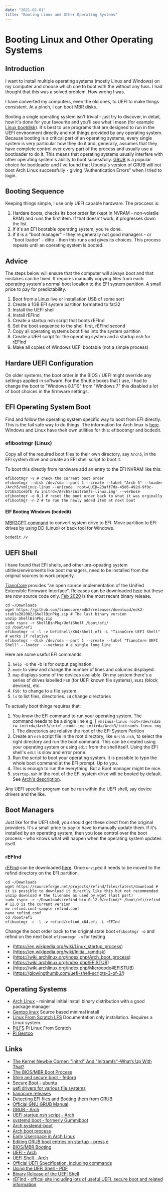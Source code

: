 ```yaml
---
date: "2021-01-01"
title: "Booting Linux and Other Operating Systems"
---
```


<!-- markdownlint-disable MD025 -->
# Booting Linux and Other Operating Systems
<!-- markdownlint-enable MD025 -->

## Introduction

I want to install multiple operating systems (mostly Linux and Windows) on my computer and choose which one to boot with the without any fuss. I had thought that this was a solved problem. How wrong I was.

I have converted my computers, even the old ones, to UEFI to make things consistent. At a pinch, I can boot MBR disks.

Booting a single operating system isn't trivial - just try to discover, in detail, how it's done for your favourite and you'll see what I mean (for example [Linux bootdisk](https://tldp.org/HOWTO/Bootdisk-HOWTO/index.html)). It's best to use programs that are designed to run in the UEFI environment directly and not things provided by any operating system. Because booting is a critical part of an operating systems, every single system is very particular how they do it and, generally, assumes that they have complete control over every part of the process and usually use a bootloader to do it. This means that operating systems usually interfere with other operating system's ability to boot sucessfully. [GRUB](https://www.gnu.org/software/grub/manual/grub/grub.html) is a popular choice for bootloader and I've found that Ubuntu's version of GRUB will not boot Arch Linux successfully - giving "Authentication Errors" when I tried to login.

## Booting Sequence

Keeping things simple, I use only UEFI capable hardware.  The proccess is:

1. Hardare boots, checks its boot order list (kept in NVRAM - non-volatile RAM) and runs the first item.  If that doesn't work, it progresses down the list.
1. If it's an EFI bootable operating system, you're done.
1. If it is a "boot manager" - they're generally not good managers - or "boot loader" - ditto - then this runs and gives its choices.  This process repeats until an operating system is booted.

## Advice

The steps below will ensure that the computer will always boot and that mistakes can be fixed. It requires manually copying files from each operating system's normal boot localion to the EFI system partition. A small price to pay for predictability.

1. Boot from a Linux live or installation USB of some sort
1. Create a 1GB EFI system partition formatted to fat32
1. Install the UEFI shell
1. Install rEFInd
1. Create a startup.nsh script that boots rEFInd
1. Set the boot sequence to the shell first, rEFInd second
1. Copy all operating systems boot files into the system partition
1. Create a UEFI script for the operating system and a startup.nsh for rEFInd
1. Make all copies of Windows UEFI bootable (not a simple process)

## Hardare UEFI Configuration

On older systems, the boot order in the BIOS / UEFI might override any settings applied in software.  For the Shuttle boxes that I use, I had to change the boot to "Windows 8.1/10" from "Windows 7" this disabled a lot of boot choices in the firmware settings.

## EFI Operating System Boot

Find and follow the operating system specific way to boot from EFI directly.  This is the fail safe way to do things.  The information for Arch linux is [here](https://wiki.archlinux.org/index.php/EFISTUB).  Windows and Linux have their own utilities for this: efibootmgr and bcdedit.

### efibootmgr (Linux)

Copy all of the required boot files to their own directory, say `Arch5`, in the EFI system drive and create an EFI shell script to boot it.  

To boot this directly from hardware add an entry to the EFI NVRAM like this:

```shell
efibootmgr -v # check the current boot order
efibootmgr --disk /dev/sda --part 1 --create --label "Arch 5" --loader /Arch5/vmlinuz-linux --unicode 'root=UUID=23aff7da-45d6-492d-9f9c-b71b531cebfb rw initrd=/Arch5/initramfs-linux.img' --verbose
efibootmgr -o 0,1 # reset the boot order back to what it was orginally
efibootmgr -n 2 # to run the newly added item at next boot
```

#### EIF Booting Windows (bcdedit)

[MBR2GPT command](https://docs.microsoft.com/en-us/windows/deployment/mbr-to-gpt) to convert system drive to EFI.  Move partition to EFI drives by using DD (Linux) or back tool for Windows.

```shell
bcdedit /v
```

## UEFI Shell

I have found that EFI shells, and other pre-opeating system utilties/enviroments like boot managers, need to be installed from the original sources to work properly.

[TianoCore](https://www.tianocore.org/) provides "an open source implementation of the Unified Extensible Firmware Interface". Releases can be downloaded [here](https://github.com/tianocore/edk2/releases) but these are now source code only. [Feb 2020](https://github.com/tianocore/edk2/releases/download/edk2-stable202002/ShellBinPkg.zip) is the most recent binary release.

```shell
cd ~/Downloads
wget https://github.com/tianocore/edk2/releases/download/edk2-stable202002/ShellBinPkg.zip # The last binary version
unzip ShellBinPkg.zip
sudo rsync -r ShellBinPkg/UefiShell /boot/efi/
cd /boot/efi
efibootmgr -c -l -v UefiShell/X64/Shell.efi -L "TianoCore UEFI Shell" # works if relative 
efibootmgr --disk /dev/sda --part 1 --create --label "TianoCore UEFI Shell" --loader  --verbose # a single long line 
```

Here are some useful EFI commands:

1. `help -b` the -b is for output pagination.
1. `mode` to view and change the number of lines and columns displayed.
1. `map` displays some of the devices available.  On my system there's a series of drives labelled `FS0` (for UEFI known file systems), `BLK1` (block devices), etc.
1. `FS0:` to change to a file system.
1. `ls` to list files, directories.  `cd` change directories

To actually boot things requires that:

1. You know the EFI command to run your operating system.  The command needs to be a single line e.g. [ `vmlinuz-linux root=/dev/sda5 rw initrd=/Arch3/intel-ucode.img initrd=/Arch3/initramfs-linux.img` ]. The directories are relative the root of the EFI System Parition
1. Create an `nsh` script file in the root directory, like `Arch5.nsh`, to select the right directory and run the boot command.  This can be created using your operating system or using `edit` from the shell itself. Using the EFI shell's `edit` is slow and error prone.
1. Run the script to boot your operating system.  It is possible to type the whole boot command at the EFI prompt.  Up to you.
1. This is enough to run the everything.  But a Boot manager might be nice.
1. `startup.nsh` in the root of the EFI system drive will be booted by default.  See [Arch's description](https://wiki.archlinux.org/index.php/EFISTUB#Using_a_startup.nsh_script).

Any UEFI specific program can be run within the UEFI shell, say device drivers and the like.

## Boot Managers

Just like for the UEFI shell, you should get these direct from the original providers. It's a small price to pay to have to manually update them. If it's installed by an operating system, then you lose control over the boot process - who knows what will happen when the operating system updates itself.

### rEFInd

[rEFInd](http://www.rodsbooks.com/refind/) can be downloaded [here](http://www.rodsbooks.com/refind/getting.html). Once `unzip`ed it needs to be moved to the refind directory on the EFI partition.

```shell
cd ~/Downloads
wget https://sourceforge.net/projects/refind/files/latest/download # it is possible to download it directly like this but not recommended
unzip download # the filename as used by wget (last part)
sudo rsync -r ~/Downloads/refind-bin-0.12.0/refind/* /boot/efi/refind # 12.0 is the current version
mv refind.conf-sample refind.conf
nano refind.conf
cd /boot/efi
efibootmgr -c -l -v refind/refind_x64.efi -L rEFInd
```

Change the boot order back to the original state boot `efibootmgr -o` and refind on the next boot `efibootmgr -n` for testing

<!-- markdownlint-disable MD034 -->
* (https://en.wikipedia.org/wiki/Linux_startup_process)
* (https://en.wikipedia.org/wiki/Initial_ramdisk)
* (https://wiki.archlinux.org/index.php/Arch_boot_process)
* (https://wiki.archlinux.org/index.php/EFISTUB)
* (https://wiki.archlinux.org/index.php/Microcode#EFISTUB)
* (https://glowingthumb.com/uefi-shell-scripts-3-of-3/)
<!-- markdownlint-enable MD034 -->

## Operating Systems

* [Arch Linux](https://www.archlinux.org/) - minimal initial install binary distribution with a good package manager
* [Gentoo linux](https://wiki.gentoo.org/wiki/Main_Page) Source based minimal install
* [Linux From Scratch LFS](http://www.linuxfromscratch.org/) Documentation only installation.  Requires a Linux system.
* [PiLFS](https://intestinate.com/pilfs/guide.html) Pi Linux From Scratch
* [Pi Gentoo](https://wiki.gentoo.org/wiki/Raspberry_Pi)

## Links

* [The Kernel Newbie Corner: "Initrd" And "Initramfs"–What’s Up With That?](https://www.linux.com/tutorials/kernel-newbie-corner-initrd-and-initramfs-whats/)
* [The BIOS/MBR Boot Process](https://neosmart.net/wiki/mbr-boot-process/)
* [Shim and secure boot - fedora](https://docs.fedoraproject.org/en-US/Fedora/18/html/UEFI_Secure_Boot_Guide/sect-UEFI_Secure_Boot_Guide-Implementation_of_UEFI_Secure_Boot-Shim.html)
* [Secure Boot - ubuntu](https://wiki.ubuntu.com/UEFI/SecureBoot)
* [uefi drivers for various file systems](https://efi.akeo.ie/)
* [tianocore releases](https://github.com/tianocore/edk2/releases)
* [Detecting EFI files and Booting them from GRUB](https://forum.manjaro.org/t/detecting-efi-files-and-booting-them-from-grub/38083)
* [Official GNU GRUB Manual](https://www.gnu.org/software/grub/manual/grub/grub.html#Installation)
* [GRUB - Arch](https://wiki.archlinux.org/index.php/GRUB)
* [UEFI startup.nsh script - Arch](https://wiki.archlinux.org/index.php/EFISTUB#Using_a_startup.nsh_script)
* [systemd boot - formerly Gummiboot](https://www.freedesktop.org/wiki/Software/systemd/systemd-boot/)
* [Arch systemd-boot](https://wiki.archlinux.org/index.php/Systemd-boot)
* [Arch boot process](https://wiki.archlinux.org/index.php/Arch_boot_process)
* [Early Userspace in Arch Linux](https://web.archive.org/web/20150430223035/http://archlinux.me/brain0/2010/02/13/early-userspace-in-arch-linux/)
* [Editing GRUB boot entries on startup - press e](https://www.cyberciti.biz/faq/grub-boot-into-single-user-mode/)
* [BIOS/MBR Booting](https://neosmart.net/wiki/mbr-boot-process/)
* [UEFI - Arch](https://wiki.archlinux.org/index.php/Unified_Extensible_Firmware_Interface)
* [UEFI Shell - Arch](https://wiki.archlinux.org/index.php/Unified_Extensible_Firmware_Interface#UEFI_Shell)
* [Official UEFI Specification, including commands](https://uefi.org/sites/default/files/resources/UEFI_Shell_2_2.pdf)
* [Using the UEFI Shell - PDF](https://uefi.org/sites/default/files/resources/Insyde_Using_the_UEFI_Shell.pdf)
* [Binary Release of the UEFI Shell](https://github.com/tianocore/edk2/releases)
* [rEFInd - offical site including lots of useful UEFI, secure boot and related information](http://www.rodsbooks.com/refind/)
